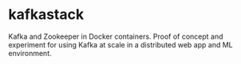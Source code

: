 # kafkastack
Kafka and Zookeeper in Docker containers. Proof of concept and experiment for using Kafka at scale in a distributed web app and ML environment.
